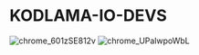 # KODLAMA-IO-DEVS

![chrome_601zSE812v](https://user-images.githubusercontent.com/77546366/200161945-385da6c7-59d3-4421-aeb3-786d0d5aa387.png)
![chrome_UPalwpoWbL](https://user-images.githubusercontent.com/77546366/200161940-27e12702-dd66-41a5-bdbb-40320ea4b3ee.png)
